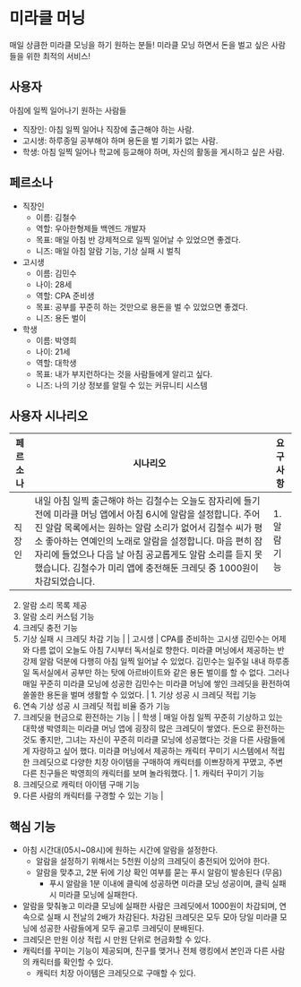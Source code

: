 # 미라클 머닝
매일 상큼한 미라클 모닝을 하기 원하는 분들! 미라클 모닝 하면서 돈을 벌고 싶은 사람들을 위한 최적의 서비스!


## 사용자

아침에 일찍 일어나기 원하는 사람들

- 직장인: 아침 일찍 일어나 직장에 출근해야 하는 사람.
- 고시생: 하루종일 공부해야 하며 용돈을 벌 기회가 없는 사람.
- 학생: 아침 일찍 일어나 학교에 등교해야 하며, 자신의 활동을 게시하고 싶은 사람.

## 페르소나

- 직장인
    - 이름: 김철수
    - 역할: 우아한형제들 백엔드 개발자
    - 목표: 매일 아침 반 강제적으로 일찍 일어날 수 있었으면 좋겠다.
    - 니즈: 매일 아침 알람 기능, 기상 실패 시 벌칙
- 고시생
    - 이름: 김민수
    - 나이: 28세
    - 역할: CPA 준비생
    - 목표: 공부를 꾸준히 하는 것만으로 용돈을 벌 수 있었으면 좋겠다.
    - 니즈: 용돈 벌이
- 학생
    - 이름: 박영희
    - 나이: 21세
    - 역할: 대학생
    - 목표: 내가 부지런하다는 것을 사람들에게 알리고 싶다.
    - 니즈: 나의 기상 정보를 알릴 수 있는 커뮤니티 시스템

## 사용자 시나리오

| 페르소나 | 시나리오 | 요구사항 |
| --- | --- | --- |
| 직장인 | 내일 아침 일찍 출근해야 하는 김철수는 오늘도 잠자리에 들기 전에 미라클 머닝 앱에서 아침 6시에 알람을 설정합니다. 주어진 알람 목록에서는 원하는 알람 소리가 없어서 김철수 씨가 평소 좋아하는 연예인의 노래로 알람을 설정합니다. 마음 편히 잠자리에 들었으나 다음 날 아침 공교롭게도 알람 소리를 듣지 못했습니다. 김철수가 미리 앱에 충전해둔 크레딧 중 1000원이 차감되었습니다. | 1. 알람 기능
2. 알람 소리 목록 제공
3. 알람 소리 커스텀 기능
4. 크레딧 충전 기능
5. 기상 실패 시 크레딧 차감 기능 |
| 고시생 | CPA를 준비하는 고시생 김민수는 어제와 다름 없이 오늘도 아침 7시부터 독서실로 향한다. 미라클 머닝에서 제공하는 반 강제 알람 덕분에 다행히 아침 일찍 일어날 수 있었다.
김민수는 일주일 내내 하루종일 독서실에서 공부만 하는 탓에 아르바이트와 같은 용돈 벌이를 할 수 없다. 그러나 매일 꾸준히 미라클 모닝에 성공한 김민수는 미라클 머닝에 쌓인 크레딧을 환전하여 쏠쏠한 용돈을 벌며 생활할 수 있었다. | 1. 기상 성공 시 크레딧 적립 기능
2. 연속 기상 성공 시 크레딧 적립 비율 증가 기능
3. 크레딧을 현금으로 환전하는 기능 |
| 학생 | 매일 아침 일찍 꾸준히 기상하고 있는 대학생 박영희는 미라클 머닝 앱에 굉장히 많은 크레딧이 쌓였다. 돈으로 환전하는 것도 좋지만, 그녀는 자신이 꾸준히 미라클 모닝에 성공했다는 것을 다른 사람들에게 자랑하고 싶어 했다. 미라클 머닝에서 제공하는 캐릭터 꾸미기 시스템에서 적립한 크레딧으로 다양한 치장 아이템을 구매하여 캐릭터를 이쁘장하게 꾸몄고, 주변 다른 친구들은 박영희의 캐릭터를 보며 놀라워했다. | 1. 캐릭터 꾸미기 기능
2. 크레딧으로 캐릭터 아이템 구매 기능
3. 다른 사람의 캐릭터를 구경할 수 있는 기능 |

## 핵심 기능

- 아침 시간대(05시~08시)에 원하는 시간에 알람을 설정한다.
    - 알람을 설정하기 위해서는 5천원 이상의 크레딧이 충전되어 있어야 한다.
    - 알람을 맞추고, 2분 뒤에 기상 확인 여부를 묻는 푸시 알람이 발송된다 (무음)
        - 푸시 알람을 1분 이내에 클릭에 성공하면 미라클 모닝 성공이며, 클릭 실패 시 미라클 모닝에 실패한다.
- 알람을 맞춰놓고 미라클 모닝에 실패한 사람은 크레딧에서 1000원이 차감되며, 연속으로 실패 시 전날의 2배가 차감된다. 차감된 크레딧은 모두 모아 당일 미라클 모닝에 성공한 사람들에게 모두 골고루 크레딧이 분배된다.
- 크레딧은 만원 이상 적립 시 만원 단위로 현금화할 수 있다.
- 캐릭터를 꾸미는 기능이 제공되며, 친구를 맺거나 전체 랭킹에서 본인과 다른 사람의 캐릭터를 확인할 수 있다.
    - 캐릭터 치장 아이템은 크레딧으로 구매할 수 있다.

